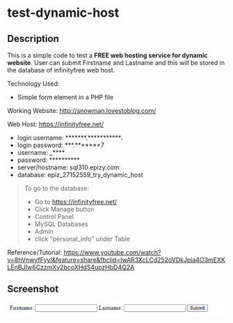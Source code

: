 # test-dynamic-host
## Description

This is a simple code to test a **FREE web hosting service for dynamic website**.
User can submit Firstname and Lastname and this will be stored in the database of infinityfree web host.

Technology Used:
- Simple form element in a PHP file

Working Website: http://snowman.lovestoblog.com/

Web Host: https://infinityfree.net/
- login username: *******.**************.***
- login password: ***.*******7
- username: ****_********
- password: **********
- server/hostname: sql310.epizy.com
- database: epiz_27152559_try_dynamic_host

> To go to the database: 
> - Go to https://infinityfree.net/
> - Click Manage button
> - Control Panel 
> - MySQL Databases 
> - Admin 
> - click "personal_info" under Table 

Reference/Tutorial: https://www.youtube.com/watch?v=8hVnwyfFyyI&feature=share&fbclid=IwAR3XcLCd252oVDkJpia4O3mEXKLEnBJIw6CzzmXv2bcoXHdS4upzHbD4Q2A

## Screenshot
![](image.PNG)
